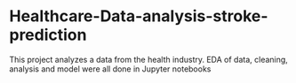 # Healthcare-Data-analysis-stroke-prediction
This project analyzes a data from the health industry. EDA of data, cleaning, analysis and model were all done in Jupyter notebooks
